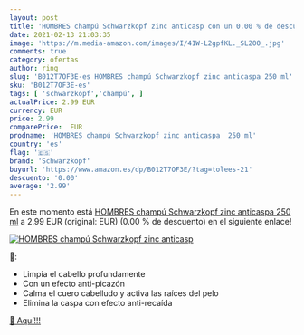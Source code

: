 ```yaml
---
layout: post
title: 'HOMBRES champú Schwarzkopf zinc anticasp con un 0.00 % de descuento'
date: 2021-02-13 21:03:35
image: 'https://m.media-amazon.com/images/I/41W-L2gpfKL._SL200_.jpg'
comments: true
category: ofertas
author: ring
slug: 'B012T7OF3E-es HOMBRES champú Schwarzkopf zinc anticaspa 250 ml'
sku: 'B012T7OF3E-es'
tags: [ 'schwarzkopf','champú', ]
actualPrice: 2.99 EUR
currency: EUR
price: 2.99
comparePrice:  EUR
prodname: 'HOMBRES champú Schwarzkopf zinc anticaspa  250 ml'
country: 'es'
flag: '🇪🇸'
brand: 'Schwarzkopf'
buyurl: 'https://www.amazon.es/dp/B012T7OF3E/?tag=tolees-21'
descuento: '0.00'
average: '2.99'
---
```


En este momento está [HOMBRES champú Schwarzkopf zinc anticaspa  250 ml](https://www.amazon.es/dp/B012T7OF3E/?tag=tolees-21) a 2.99 EUR (original:  EUR) (0.00 %  de descuento) en el siguiente enlace!

[![HOMBRES champú Schwarzkopf zinc anticasp](https://m.media-amazon.com/images/I/41W-L2gpfKL._SL200_.jpg)](https://www.amazon.es/dp/B012T7OF3E/?tag=tolees-21)

🔎:

- Limpia el cabello profundamente
- Con un efecto anti-picazón
- Calma el cuero cabelludo y activa las raíces del pelo
- Elimina la caspa con efecto anti-recaída

[🛒 Aquí!!!](https://www.amazon.es/dp/B012T7OF3E/?tag=tolees-21)
